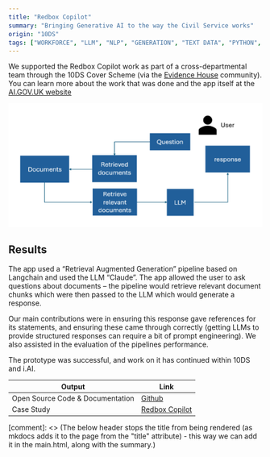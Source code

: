 ```yaml
---
title: "Redbox Copilot"
summary: "Bringing Generative AI to the way the Civil Service works"
origin: "10DS"
tags: ["WORKFORCE", "LLM", "NLP", "GENERATION", "TEXT DATA", "PYTHON", "COMPLETE"]
---
```


We supported the Redbox Copilot work as part of a cross-departmental team through the 10DS Cover Scheme (via the [Evidence House]( https://www.civil-service-careers.gov.uk/evidence-house/) community).
You can learn more about the work that was done and the app itself at the [AI.GOV.UK website](https://ai.gov.uk/projects/redbox-copilot/) 

![Flow of the redbox copilot project](../images/redbox.png)

## Results
The app used a “Retrieval Augmented Generation” pipeline based on Langchain and used the LLM “Claude”. The app allowed the user to ask questions about documents – the pipeline would retrieve relevant document chunks which were then passed to the LLM which would generate a response.

Our main contributions were in ensuring this response gave references for its statements, and ensuring these came through correctly (getting LLMs to provide structured responses can require a bit of prompt engineering). We also assisted in the evaluation of the pipelines performance.

The prototype was successful, and work on it has continued within 10DS and i.AI.

| Output                             | Link                                                                 |
| ---------------------------------- | -------------------------------------------------------------------- |
Open Source Code & Documentation | [Github]( https://github.com/i-dot-ai/redbox-copilot)
Case Study | [Redbox Copilot](https://ai.gov.uk/projects/redbox-copilot/)

[comment]: <> (The below header stops the title from being rendered (as mkdocs adds it to the page from the "title" attribute) - this way we can add it in the main.html, along with the summary.)
#
